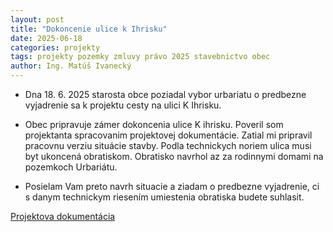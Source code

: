 ```yaml
---
layout: post
title: "Dokoncenie ulice k Ihrisku"
date: 2025-06-18
categories: projekty
tags: projekty pozemky zmluvy právo 2025 stavebnictvo obec
author: Ing. Matúš Ivanecký
---
```


- Dna 18. 6. 2025 starosta obce poziadal vybor urbariatu o predbezne vyjadrenie sa k projektu cesty na ulici K Ihrisku.

- Obec pripravuje zámer dokoncenia ulice K ihrisku.  Poveril som projektanta spracovanim projektovej dokumentácie. Zatial mi pripravil pracovnu verziu situácie stavby. Podla technickych noriem ulica musi byt ukoncená obratiskom. Obratisko navrhol az za rodinnymi domami na pozemkoch Urbariátu. 
- Posielam Vam preto navrh situacie a ziadam o predbezne vyjadrenie, ci s danym technickym riesením umiestenia obratiska budete suhlasit.

[Projektova dokumentácia](https://drive.google.com/file/d/1HtxSQF--jo5vx1Kakjkulav2DrHkolLU/view?usp=drive_link)
